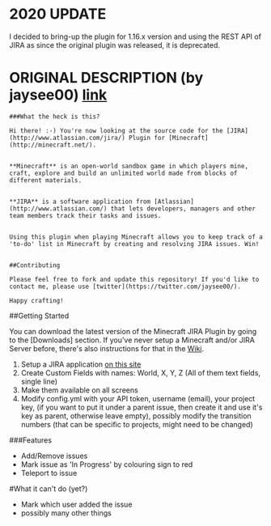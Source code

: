 2020 UPDATE
======================

I decided to bring-up the plugin for 1.16.x version and using the REST API of JIRA as since the original plugin was released, it is deprecated.

ORIGINAL DESCRIPTION (by jaysee00) [link](https://bitbucket.org/jaysee00/minecraftjiraplugin/)
======================
```
###What the heck is this?

Hi there! :-) You're now looking at the source code for the [JIRA](http://www.atlassian.com/jira/) Plugin for [Minecraft](http://minecraft.net/).


**Minecraft** is an open-world sandbox game in which players mine, craft, explore and build an unlimited world made from blocks of different materials.


**JIRA** is a software application from [Atlassian](http://www.atlassian.com/) that lets developers, managers and other team members track their tasks and issues.


Using this plugin when playing Minecraft allows you to keep track of a 'to-do' list in Minecraft by creating and resolving JIRA issues. Win!


##Contributing

Please feel free to fork and update this repository! If you'd like to contact me, please use [twitter](https://twitter.com/jaysee00/).

Happy crafting!
```

##Getting Started

You can download the latest version of the Minecraft JIRA Plugin by going to the [Downloads] section. If you've never setup a Minecraft and/or JIRA Server before, there's also instructions for that in the [Wiki](https://bitbucket.org/jaysee00/minecraftjiraplugin/wiki/Home).

1. Setup a JIRA application [on this site](https://jira.atlassian.com/)
2. Create Custom Fields with names: World, X, Y, Z (All of them text fields, single line)
3. Make them available on all screens
4. Modify config.yml with your API token, username (email), your project key, (if you want to put it under a parent issue, then create it and use it's key as parent, otherwise leave empty), possibly modify the transition numbers (that can be specific to projects, might need to be changed)


###Features
- Add/Remove issues
- Mark issue as 'In Progress' by colouring sign to red
- Teleport to issue

#What it can't do (yet?)
- Mark which user added the issue
- possibly many other things
